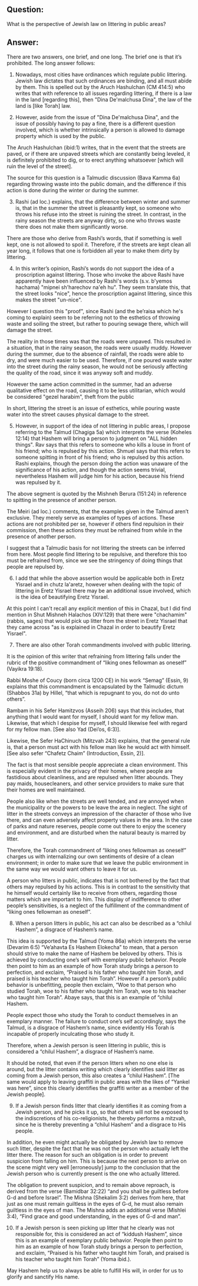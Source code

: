 ## Question:
What is the perspective of Jewish law on littering in public areas?

 
## Answer:

There are two answers, one brief, and one long. The brief one is that it’s prohibited. The long answer follows:

 

1. Nowadays, most cities have ordinances which regulate public littering. Jewish law dictates that such ordinances are binding, and all must abide by them. This is spelled out by the Aruch Hashulchan (CM 414:5) who writes that with reference to all issues regarding littering, if there is a law in the land [regarding this], then "Dina De'malchusa Dina", the law of the land is [like Torah] law.


2. However, aside from the issue of "Dina De'malchusa Dina", and the issue of possibly having to pay a fine, there is a different question involved, which is whether intrinsically a person is allowed to damage property which is used by the public.

 

The Aruch Hashulchan (ibid:1) writes, that in the event that the streets are paved, or if there are unpaved streets which are constantly being leveled, it is definitely prohibited to dig, or to erect anything whatsoever [which will ruin the level of the street].

 

The source for this question is a Talmudic discussion (Bava Kamma 6a) regarding throwing waste into the public domain, and the difference if this action is done during the winter or during the summer.

 

3. Rashi (ad loc.) explains, that the difference between winter and summer is, that in the summer the street is pleasantly kept, so someone who throws his refuse into the street
is ruining the street. In contrast, in the rainy season the streets are anyway dirty, so one who throws waste there does not make them significantly worse.


There are those who derive from Rashi’s words, that if something is well kept, one is not allowed to spoil it. Therefore, if the streets are kept clean all year long, it follows that one is forbidden all year to make them dirty by littering.

 

4. In this writer’s opinion, Rashi’s words do not support the idea of a proscription against littering. Those who invoke the above Rashi have apparently have been influenced by Rashi's words (s.v. b'yemos hachama) "mipnei sh'harechov na'eh hu". They seem translate this, that the street looks "nice", hence the proscription against littering, since this makes the street "un-nice".

 

However I question this "proof", since Rashi (and the be’raisa which he's coming to explain) seem to be referring not to the esthetics of throwing waste and soiling the street, but rather to pouring sewage there, which will damage the street.

 

The reality in those times was that the roads were unpaved. This resulted in a situation, that in the rainy season, the roads were usually muddy. However during the summer, due to the absence of rainfall, the roads were able to dry, and were much easier to be used. Therefore, if one poured waste water into the street during the rainy season, he would not be seriously affecting the quality of the road, since it was anyway soft and muddy.

 

However the same action committed in the summer, had an adverse qualitative effect on the road, causing it to be less utilitarian, which would be considered "gezel harabim", theft from the public


In short, littering the street is an issue of esthetics, while pouring waste
water into the street causes physical damage to the street.


5. However, in support of the idea of not littering in public areas, I propose referring to the Talmud (Chagiga 5a) which interprets the verse (Koheles 12:14) that Hashem will bring a person to judgment on "ALL hidden things". Rav says that this refers to
someone who kills a louse in front of his friend; who is repulsed by this
action. Shmuel says that this refers to someone spitting in front of his
friend; who is repulsed by this action. Rashi explains, though the
person doing the action was unaware of the significance of his action, and
though the action seems trivial, nevertheless Hashem will judge him for his
action, because his friend was repulsed by it.


The above segment is quoted by the Mishneh Berura (151:24) in reference to
spitting in the presence of another person.


The Meiri (ad loc.) comments, that the examples given in the Talmud aren’t exclusive. They merely serve as examples of types of actions. These actions are not prohibited per se, however if others find repulsion in their commission, then these actions they must be refrained from while in the presence of another person.

 

I suggest that a Talmudic basis for not littering the streets can be inferred from here. Most people find littering to be repulsive, and therefore this too must be refrained from, since we see the stringency of doing things that people are repulsed by.


6. I add that while the above assertion would be applicable both in Eretz Yisrael and in
chutz la'aretz, however when dealing with the topic of littering in Eretz Yisrael there may be an additional issue involved, which is the idea of beautifying Eretz Yisrael.

 

At this point I can't recall any explicit mention of this in Chazal, but I did find mention in Shut Mishneh Halachos (XIV:129) that there were "chachamim" (rabbis, sages)
that would pick up litter from the street in Eretz Yisrael that they came
across "as is explained in Chazal in order to beautify Eretz Yisrael".

 

7. There are also other Torah commandments involved with public littering.

 

It is the opinion of this writer that refraining from littering falls under the rubric of the positive commandment of “liking ones fellowman as oneself” (Vayikra 19:18).

 

Rabbi Moshe of Coucy (born circa 1200 CE) in his work “Semag” (Essin, 9) explains that this commandment is encapsulated by the Talmudic dictum (Shabbos 31a) by Hillel, “that which is repugnant to you, do not do unto others”.

 

Rambam in his Sefer Hamitzvos (Asseih 206) says that this includes, that anything that I would want for myself, I should want for my fellow man. Likewise, that which I despise for myself, I should likewise feel with regard for my fellow man. [See also Yad (Dei’os, 6:3)].

 

Likewise, the Sefer HaChinuch (Mitzvah 243) explains, that the general rule is, that a person must act with his fellow man like he would act with himself. [See also sefer “Chafetz Chaim” (Introduction, Essin, 2)].

 

The fact is that most sensible people appreciate a clean environment. This is especially evident in the privacy of their homes, where people are fastidious about cleanliness, and are repulsed when litter abounds. They pay maids, housecleaners, and other service providers to make sure that their homes are well maintained.

 

People also like when the streets are well tended, and are annoyed when the municipality or the powers to be leave the area in neglect. The sight of litter in the streets conveys an impression of the character of those who live there, and can even adversely affect property values in the area. In the case of parks and nature reserves, people come out there to enjoy the scenery and environment, and are disturbed when the natural beauty is marred by litter.

 

Therefore, the Torah commandment of “liking ones fellowman as oneself” charges us with internalizing our own sentiments of desire of a clean environment; in order to make sure that we leave the public environment in the same way we would want others to leave it for us.

 

A person who litters in public, indicates that is not bothered by the fact that others may repulsed by his actions. This is in contrast to the sensitivity that he himself would certainly like to receive from others, regarding those matters which are important to him. This display of indifference to other people’s sensitivities, is a neglect of the fulfillment of the commandment of “liking ones fellowman as oneself”.

 

8. When a person litters in public, his act can also be described as a “chilul Hashem”, a disgrace of Hashem’s name.

 

This idea is supported by the Talmud (Yoma 86a) which interprets the verse (Devarim 6:5) “Ve’ahavta Es Hashem Elokecha” to mean, that a person should strive to make the name of Hashem be beloved by others. This is achieved by conducting one’s self with exemplary public behavior. People then point to him as an example of how Torah study brings a person to perfection, and exclaim, “Praised is his father who taught him Torah, and praised is his teacher who taught him Torah”. However if a person’s public behavior is unbefitting, people then exclaim, “Woe to that person who studied Torah, woe to his father who taught him Torah, woe to his teacher who taught him Torah”. Abaye says, that this is an example of “chilul Hashem.

 

People expect those who study the Torah to conduct themselves in an exemplary manner. The failure to conduct one’s self accordingly, says the Talmud, is a disgrace of Hashem’s name, since evidently His Torah is incapable of properly inculcating those who study it.

 

Therefore, when a Jewish person is seen littering in public, this is considered a “chilul Hashem”, a disgrace of Hashem’s name.

 

It should be noted, that even if the person litters when no one else is around, but the litter contains writing which clearly identifies said litter as coming from a Jewish person, this also creates a “chilul Hashem”. [The same would apply to leaving graffiti in public areas with the likes of “Yankel was here”, since this clearly identifies the graffiti writer as a member of the Jewish people].

 

9. If a Jewish person finds litter that clearly identifies it as coming from a Jewish person, and he picks it up, so that others will not be exposed to the indiscretions of his co-religionists, he thereby performs a mitzvah, since he is thereby preventing a “chilul Hashem” and a disgrace to His people.

 

In addition, he even might actually be obligated by Jewish law to remove such litter, despite the fact that he was not the person who actually left the litter there. The reason for such an obligation is in order to prevent suspicion from falling on him. This is because the next person to arrive on the scene might very well [erroneously] jump to the conclusion that the Jewish person who is currently present is the one who actually littered.

 

The obligation to prevent suspicion, and to remain above reproach, is derived from the verse (Bamidbar 32:22) “and you shall be guiltless before G-d and before Israel”. The Mishna (Shekalim 3:2) derives from here, that just as one must remain guiltless in the eyes of G-d, he must also remain guiltless in the eyes of man. The Mishna adds an additional verse (Mishlei 3:4), “Find grace and good understanding, in the eyes of G-d and man”.

 

10. If a Jewish person is seen picking up litter that he clearly was not responsible for, this is considered an act of “kiddush Hashem”, since this is an example of exemplary public behavior. People then point to him as an example of how Torah study brings a person to perfection, and exclaim, “Praised is his father who taught him Torah, and praised is his teacher who taught him Torah” (Yoma ibid.).

 

May Hashem help us to always be able to fulfill His will, in order for us to glorify and sanctify His name.
